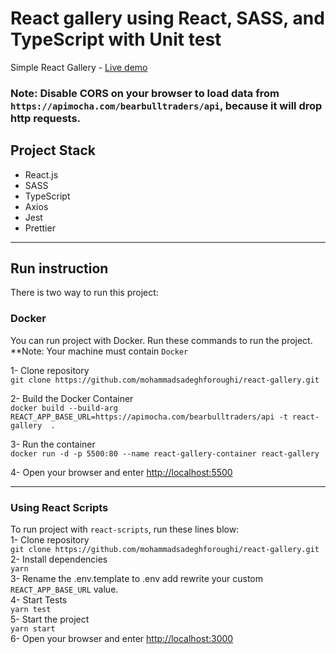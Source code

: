# React gallery using React, SASS, and TypeScript with Unit test
Simple React Gallery -  [Live demo](https://mohammadsadeghforoughi.github.io/react-gallery/) 

### Note: Disable CORS on your browser to load data from `https://apimocha.com/bearbulltraders/api`, because it will drop http requests.   

## Project Stack
- React.js
- SASS
- TypeScript
- Axios
- Jest
- Prettier 

----------
## Run instruction

There is two way to run this project: 

### Docker
You can run project with Docker. Run these commands to run the project.  
**Note: Your machine must contain `Docker`  

1- Clone repository   
 `git clone https://github.com/mohammadsadeghforoughi/react-gallery.git`   

2- Build the Docker Container  
`docker build --build-arg REACT_APP_BASE_URL=https://apimocha.com/bearbulltraders/api -t react-gallery  .`  

3- Run the container  
`docker run -d -p 5500:80 --name react-gallery-container react-gallery`

4- Open your browser and enter [http://localhost:5500](http://localhost:5500)

----------


### Using React Scripts
To run project with `react-scripts`, run these lines blow:    
1- Clone repository   
 `git clone https://github.com/mohammadsadeghforoughi/react-gallery.git`   
2- Install dependencies  
 `yarn`  
3- Rename the .env.template to .env add rewrite your custom `REACT_APP_BASE_URL` value.  
4- Start Tests    
 `yarn test`  
5- Start the project   
 `yarn start`   
6- Open your browser and enter [http://localhost:3000](http://localhost:3000)